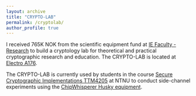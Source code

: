 ```yaml
---
layout: archive
title: "CRYPTO-LAB"
permalink: /cryptolab/
author_profile: true
---
```


I received 765K NOK from the scientific equipment fund at [IE Faculty - Research](https://www.ntnu.edu/ie/research) to build a cryptology lab for theoretical and practical cryptographic research and education. The CRYPTO-LAB is located at [Electro A176](https://link.mazemap.com/nYuDTF8q).

The CRYPTO-LAB is currently used by students in the course [Secure Cryptographic Implementations TTM4205](http://ttm4205.iik.ntnu.no) at NTNU to conduct side-channel experiments using the [ChipWhisperer Husky equipment](https://rtfm.newae.com/Capture/ChipWhisperer-Husky).
